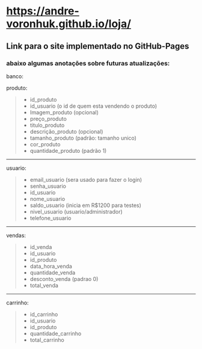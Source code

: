 # https://andre-voronhuk.github.io/loja/
## Link para o site implementado no GitHub-Pages



### abaixo algumas anotações sobre futuras atualizações:

banco:

  produto:

 > - id_produto
 > - id_usuario (o id de quem esta vendendo o produto)
 > - Imagem_produto (opcional)
 > - preço_produto
 > - titulo_produto
 > - descrição_produto (opcional)
 > - tamanho_produto (padrão: tamanho unico)
 > - cor_produto
 > -  quantidade_produto (padrão 1)
  ---------------------------------------
  usuario:
 > - email_usuario (sera usado para fazer o login)
 > - senha_usuario
 > - id_usuario
 > - nome_usuario
 > - saldo_usuario (inicia em R$1200 para testes)
 > - nivel_usuario (usuario/administrador)
 > - telefone_usuario
 
  --------------------------------------
  vendas:
 > - id_venda
 > - id_usuario
 > - id_produto
 > - data_hora_venda
 > - quantidade_venda
 > - desconto_venda (padrao 0)
 > - total_venda
  --------------------------------------
  carrinho:
  
 > - id_carrinho
 > - id_usuario
 > - id_produto
 > - quantidade_carrinho
 > - total_carrinho
  



